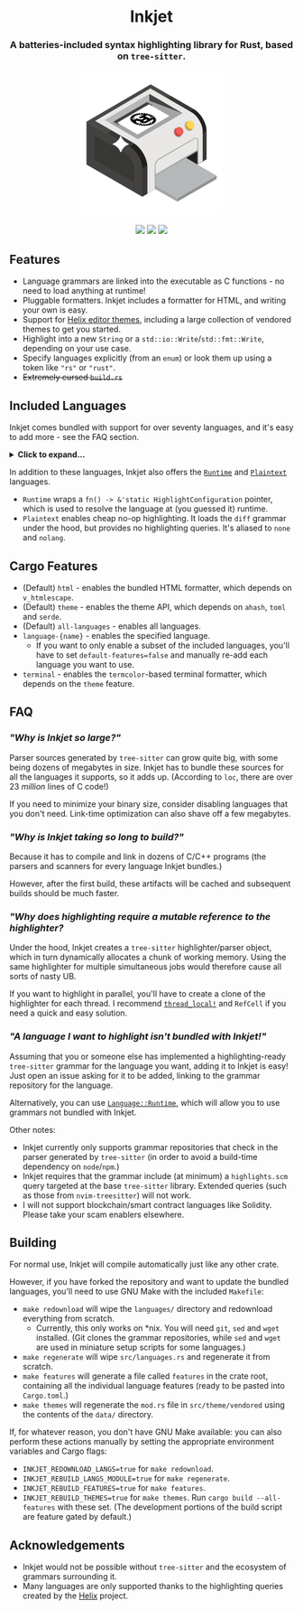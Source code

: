 <h1 align="center">Inkjet</h1>
<h3 align="center">A batteries-included syntax highlighting library for Rust, based on <code>tree-sitter</code>.</h3>
<p align="center">
<img src=".github/logo.png" width="256">
</p>

<p align="center">
<img src="https://img.shields.io/crates/v/inkjet">
<img src="https://img.shields.io/github/actions/workflow/status/SomewhereOutInSpace/inkjet/rust.yml">
<img src="https://img.shields.io/crates/l/inkjet">
</p>

## Features

- Language grammars are linked into the executable as C functions - no need to load anything at runtime!
- Pluggable formatters. Inkjet includes a formatter for HTML, and writing your own is easy.
- Support for [Helix editor themes](https://docs.helix-editor.com/themes.html#modifiers), including a large collection of vendored themes to get you started.
- Highlight into a new `String` or a `std::io::Write`/`std::fmt::Write`, depending on your use case.
- Specify languages explicitly (from an `enum`) or look them up using a token like `"rs"` or `"rust"`.
- ~~Extremely cursed `build.rs`~~

## Included Languages

Inkjet comes bundled with support for over seventy languages, and it's easy to add more - see the FAQ section.

<details>
    <summary><strong style="cursor: pointer">Click to expand...</strong></summary>

| Name | Recognized Tokens |
| ---- | ------- |
| Ada  | `ada`   |
| Assembly (generic) | `asm` |
| Awk | `awk` |
| Bash | `bash`, `sh`, `shell` |
| BibTeX | `bibtex`, `bib` |
| Bicep | `bicep` |
| Blueprint | `blueprint`, `blp` |
| C | `c`, `h` |
| Cap'N Proto | `capnp` |
| Clojure | `clojure`, `clj`, `cljc` |
| C# | `c_sharp`, `c#`, `csharp`, `cs` |
| C++ | `c++`, `cpp`, `hpp`, `h++`, `cc`, `hh` |
| CSS | `css` |
| Cue | `cue` |
| D | `d`, `dlang` |
| Dart | `dart` |
| Diff | `diff` |
| Dockerfile | `dockerfile`, `docker` |
| EEx | `eex` |
| Emacs Lisp | `elisp`, `emacs-lisp`, `el` |
| Elixir | `ex`, `exs`, `leex` |
| Elm | `elm` |
| Erlang | `erl`, `hrl`, `es`, `escript` |
| Forth | `forth`, `fth` |
| Fortran | `fortran`, `for` |
| Fish | `fish` |
| GDScript | `gdscript`, `gd` |
| Gleam | `gleam` |
| GLSL | `glsl` |
| Go | `go`, `golang` |
| Haskell | `haskell`, `hs` |
| HCL | `hcl`, `terraform` |
| HEEx | `heex` |
| HTML | `html`, `htm` |
| INI | `ini` |
| JavaScript | `javascript`, `js` |
| JSON | `json` |
| JSX | `jsx` |
| Julia | `julia`, `jl` |
| Kotlin | `kotlin`, `kt`, `kts` |
| LaTeX | `latex`, `tex` |
| LLVM | `llvm` |
| Lua | `lua` |
| GNU Make | `make`, `makefile`, `mk` |
| MatLab | `matlab`, `m` |
| Meson | `meson` |
| Nix | `nix` |
| Objective C | `objective_c`, `objc` |
| OCaml | `ocaml`, `ml` |
| OCaml Interface | `ocaml_interface`, `mli` |
| OpenSCAD | `openscad`, `scad` |
| Pascal | `pascal` |
| PHP | `php` |
| ProtoBuf | `protobuf`, `proto` |
| Python | `python`, `py` |
| R | `r` |
| Racket | `racket`, `rkt` |
| Regex | `regex` |
| Ruby | `ruby`, `rb` |
| Rust | `rust`, `rs` |
| Scala | `scala` |
| Scheme | `scheme`, `scm`, `ss` |
| SCSS | `scss` |
| SQL (Generic) | `sql` |
| Swift | `swift` |
| TOML | `toml` |
| TypeScript | `typescript`, `ts` |
| TSX | `tsx` |
| Vimscript | `vimscript`, `vim` |
| WAST (WebAssembly Script) | `wast` |
| WAT (WebAssembly Text) | `wat`, `wasm` |
| x86 Assembly | `x86asm`, `x86` |
| WGSL | `wgsl` |
| YAML | `yaml` |
| Zig | `zig` |

</details>

In addition to these languages, Inkjet also offers the [`Runtime`](https://docs.rs/inkjet/latest/inkjet/enum.Language.html#variant.Runtime) and [`Plaintext`](https://docs.rs/inkjet/latest/inkjet/enum.Language.html#variant.Plaintext) languages.
- `Runtime` wraps a `fn() -> &'static HighlightConfiguration` pointer, which is used to resolve the language at (you guessed it) runtime.
- `Plaintext` enables cheap no-op highlighting. It loads the `diff` grammar under the hood, but provides no highlighting queries. It's aliased to `none` and `nolang`.

## Cargo Features
- (Default) `html` - enables the bundled HTML formatter, which depends on `v_htmlescape`.
- (Default) `theme` - enables the theme API, which depends on `ahash`, `toml` and `serde`.
- (Default) `all-languages` - enables all languages.
- `language-{name}` - enables the specified language.
    - If you want to only enable a subset of the included languages, you'll have to set `default-features=false` and manually re-add each language you want to use.
- `terminal` - enables the `termcolor`-based terminal formatter, which depends on the `theme` feature.
## FAQ

### *"Why is Inkjet so large?"*

Parser sources generated by `tree-sitter` can grow quite big, with some being dozens of megabytes in size. Inkjet has to bundle these sources for all the languages it supports, so it adds up. (According to `loc`, there are over 23 *million* lines of C code!)

If you need to minimize your binary size, consider disabling languages that you don't need. Link-time optimization can also shave off a few megabytes.

### *"Why is Inkjet taking so long to build?"*

Because it has to compile and link in dozens of C/C++ programs (the parsers and scanners for every language Inkjet bundles.)

However, after the first build, these artifacts will be cached and subsequent builds should be much faster.

### *"Why does highlighting require a mutable reference to the highlighter?*

Under the hood, Inkjet creates a `tree-sitter` highlighter/parser object, which in turn dynamically allocates a chunk of working memory. Using the same highlighter for multiple simultaneous jobs would therefore cause all sorts of nasty UB.

If you want to highlight in parallel, you'll have to create a clone of the highlighter for each thread. I recommend [`thread_local!`](https://doc.rust-lang.org/std/macro.thread_local.html) and `RefCell` if you need a quick and easy solution.

### *"A language I want to highlight isn't bundled with Inkjet!"*

Assuming that you or someone else has implemented a highlighting-ready `tree-sitter` grammar for the language you want, adding it to Inkjet is easy! Just open an issue asking for it to be added, linking to the grammar repository for the language.

Alternatively, you can use [`Language::Runtime`](https://docs.rs/inkjet/latest/inkjet/enum.Language.html#variant.Runtime), which will allow you to use grammars not bundled with Inkjet.

Other notes:
- Inkjet currently only supports grammar repositories that check in the parser generated by `tree-sitter` (in order to avoid a build-time dependency on `node`/`npm`.)
- Inkjet requires that the grammar include (at minimum) a `highlights.scm` query targeted at the base `tree-sitter` library. Extended queries (such as those from `nvim-treesitter`) will not work.
- I will not support blockchain/smart contract languages like Solidity. Please take your scam enablers elsewhere.

## Building
For normal use, Inkjet will compile automatically just like any other crate.

However, if you have forked the repository and want to update the bundled languages, you'll need to use GNU Make with the included `Makefile`:
- `make redownload` will wipe the `languages/` directory and redownload everything from scratch.
  - Currently, this only works on *nix. You will need `git`, `sed` and `wget` installed. (Git clones the grammar repositories, while `sed` and `wget` are used in miniature setup scripts for some languages.)
- `make regenerate` will wipe `src/languages.rs` and regenerate it from scratch.
- `make features` will generate a file called `features` in the crate root, containing all the individual language features (ready to be pasted into `Cargo.toml`.)
- `make themes` will regenerate the `mod.rs` file in `src/theme/vendored` using the contents of the `data/` directory.

If, for whatever reason, you don't have GNU Make available: you can also perform these actions manually by setting the appropriate environment variables and Cargo flags:
- `INKJET_REDOWNLOAD_LANGS=true` for `make redownload`.
- `INKJET_REBUILD_LANGS_MODULE=true` for `make regenerate`.
- `INKJET_REBUILD_FEATURES=true` for `make features`.
- `INKJET_REBUILD_THEMES=true` for `make themes`.
Run `cargo build --all-features` with these set. (The development portions of the build script are feature gated by default.)

## Acknowledgements
- Inkjet would not be possible without `tree-sitter` and the ecosystem of grammars surrounding it.
- Many languages are only supported thanks to the highlighting queries created by the [Helix](https://github.com/helix-editor/helix) project.
